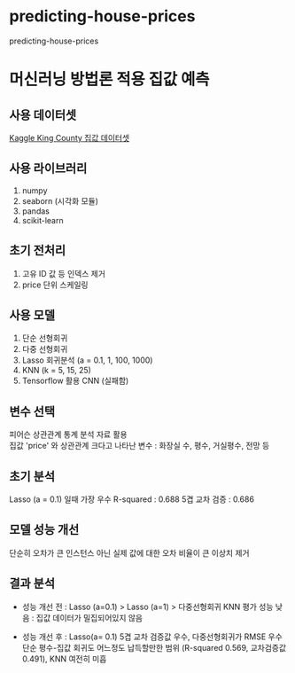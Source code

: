 # predicting-house-prices
predicting-house-prices

# 머신러닝 방법론 적용 집값 예측

## 사용 데이터셋
[Kaggle King County 집값 데이터셋](https://www.kaggle.com/harlfoxem/housesalesprediction)

## 사용 라이브러리
1. numpy
2. seaborn (시각화 모듈)
3. pandas
4. scikit-learn

## 초기 전처리
1. 고유 ID 값 등 인덱스 제거
2. price 단위 스케일링

## 사용 모델
1. 단순 선형회귀
2. 다중 선형회귀
3. Lasso 회귀분석 (a = 0.1, 1, 100, 1000)
4. KNN (k = 5, 15, 25)
5. Tensorflow 활용 CNN (실패함)

## 변수 선택  
피어슨 상관관계 통계 분석 자료 활용  
집값 'price' 와 상관관계 크다고 나타난 변수 : 화장실 수, 평수, 거실평수, 전망 등  

## 초기 분석  
Lasso (a = 0.1) 일때 가장 우수
R-squared : 0.688
5겹 교차 검증 : 0.686

## 모델 성능 개선  
단순히 오차가 큰 인스턴스 아닌 실제 값에 대한 오차 비율이 큰 이상치 제거  

## 결과 분석
- 성능 개선 전 :
Lasso (a=0.1) > Lasso (a=1) > 다중선형회귀
KNN 평가 성능 낮음 : 집값 데이터가 밀집되어있지 않음

- 성능 개선 후 :
Lasso(a= 0.1) 5겹 교차 검증값 우수, 다중선형회귀가 RMSE 우수
단순 평수-집값 회귀도 어느정도 납득할만한 범위 (R-squared 0.569, 교차검증값 0.491), KNN 여전히 미흡



